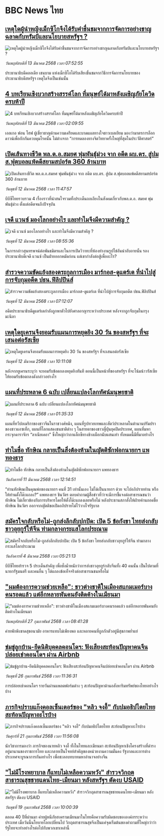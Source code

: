 # BBC News ไทย## [เหตุใดผู้นำหญิงเม็กซิโกจึงได้รับคำชื่นชมจากการจัดการอย่างชาญฉลาดกับทรัมป์และนโยบายสหรัฐฯ  ?  ](https://www.bbc.com/thai/articles/c1d4kn67kk7o?at_campaign=githubrss)![เหตุใดผู้นำหญิงเม็กซิโกจึงได้รับคำชื่นชมจากการจัดการอย่างชาญฉลาดกับทรัมป์และนโยบายสหรัฐฯ  ?  ](https://ichef.bbci.co.uk/ace/standard/240/cpsprodpb/77ee/live/b4a4e9f0-fac6-11ef-8c03-7dfdbeeb2526.jpg)_วันพฤหัสบดีที่ 13 มีนาคม 2568 เวลา 07:52:55_ประธานาธิบดีคลอเดีย เชนบาม แห่งเม็กซิโกได้รับเสียงชื่นชมจากวิธีการจัดการนโยบายของประธานาธิบดีสหรัฐฯ เหตุใดจึงเป็นเช่นนั้น## [4 บทเรียนเชิงบวกสร้างสรรค์โลก ที่มนุษย์ได้มาหลังเผชิญภัยโควิดครบห้าปี](https://www.bbc.com/thai/articles/cn526xerrzpo?at_campaign=githubrss)![4 บทเรียนเชิงบวกสร้างสรรค์โลก ที่มนุษย์ได้มาหลังเผชิญภัยโควิดครบห้าปี](https://ichef.bbci.co.uk/ace/standard/240/cpsprodpb/17cf/live/dedfa760-faa2-11ef-8c03-7dfdbeeb2526.jpg)_วันพฤหัสบดีที่ 13 มีนาคม 2568 เวลา 02:09:55_เอลเกอ ฟอน โฮฟ ผู้เชี่ยวชาญด้านความเครียดและบาดแผลทางใจชาวเบลเยียม มองว่ามาตรการล็อกดาวน์เพื่อกักกันควบคุมโรคนั้น ไม่ต่างจาก “การทดลองทางจิตวิทยาครั้งใหญ่ที่สุดในประวัติศาสตร์”## [เปิดเส้นทางชีวิต พล.ต.อ.สมยศ พุ่มพันธุ์ม่วง จาก อดีต ผบ.ตร. สู่ปม ส.ฟุตบอลแพ้คดีสยามสปอร์ต 360 ล้านบาท](https://www.bbc.com/thai/articles/cm2y8glg59mo?at_campaign=githubrss)![เปิดเส้นทางชีวิต พล.ต.อ.สมยศ พุ่มพันธุ์ม่วง จาก อดีต ผบ.ตร. สู่ปม ส.ฟุตบอลแพ้คดีสยามสปอร์ต 360 ล้านบาท](https://ichef.bbci.co.uk/ace/standard/240/cpsprodpb/6e3f/live/4fb5de10-ff20-11ef-9bbb-990251caec62.jpg)_วันพุธที่ 12 มีนาคม 2568 เวลา 11:47:57_บีบีซีไทยรวบรวม 4 เรื่องราวที่น่าสนใจรวมทั้งประเด็นถกเถียงในสังคมเกี่ยวกับพล.ต.อ. สมยศ พุ่มพันธ์ุม่วง ตั้งแต่อดีตจนถึงปัจจุบัน## [เจดี แวนซ์ มองโลกอย่างไร และทำไมจึงมีความสำคัญ ? ](https://www.bbc.com/thai/articles/cr42d909w12o?at_campaign=githubrss)![เจดี แวนซ์ มองโลกอย่างไร และทำไมจึงมีความสำคัญ ? ](https://ichef.bbci.co.uk/ace/standard/240/cpsprodpb/f6fe/live/d04066a0-fdee-11ef-8c3d-b7dcc7510cb1.jpg)_วันพุธที่ 12 มีนาคม 2568 เวลา 08:55:36_ในการกล่าวสุนทรพจน์ต่อพันธมิตรและในการเปิดวิวาทะที่ห้องทำงานรูปไข่อันน่าอับอายนั้น รองประธานาธิบดีเจดี แวนซ์ เป็นฝ่ายออกหมัดก่อน แต่เขากำลังต่อสู้เพื่ออะไร?## [สำรวจความขัดแย้งสองตระกูลการเมือง มาร์กอส-ดูแตร์เต ที่นำไปสู่การจับกุมอดีต ปธน.ฟิลิปปินส์](https://www.bbc.com/thai/articles/c743xd7vey2o?at_campaign=githubrss)![สำรวจความขัดแย้งสองตระกูลการเมือง มาร์กอส-ดูแตร์เต ที่นำไปสู่การจับกุมอดีต ปธน.ฟิลิปปินส์](https://ichef.bbci.co.uk/ace/standard/240/cpsprodpb/e30a/live/0f28be30-ff11-11ef-8c3d-b7dcc7510cb1.jpg)_วันพุธที่ 12 มีนาคม 2568 เวลา 07:12:07_อดีตประธานาธิบดีดูแตร์เตกำลังถูกพาตัวไปยังศาลอาญาระหว่างประเทศ หลังจากถูกจับกุมในกรุงมะนิลา## [เหตุใดยูเครนจึงยอมรับแผนการหยุดยิง 30 วัน ของสหรัฐฯ ที่จะเสนอต่อรัสเซีย](https://www.bbc.com/thai/articles/c5yrj3lenz4o?at_campaign=githubrss)![เหตุใดยูเครนจึงยอมรับแผนการหยุดยิง 30 วัน ของสหรัฐฯ ที่จะเสนอต่อรัสเซีย](https://ichef.bbci.co.uk/ace/standard/240/cpsprodpb/1b8e/live/5c4a0d20-feb4-11ef-8b2d-f5287aa3533b.jpg)_วันพุธที่ 12 มีนาคม 2568 เวลา 10:11:08_หลังจากยูเครนระบุว่า จะยอมรับข้อตกลงหยุดยิงทันที ตอนนี้เป็นหน้าที่ของสหรัฐฯ ที่จะโน้มน้าวรัสเซียให้ยอมรับข้อตกลงดังกล่าวอย่างไร## [แผนที่ประหลาด 6 ฉบับ เปลี่ยนแปลงโลกทัศน์มนุษยชาติ](https://www.bbc.com/thai/articles/c0jge6ej3jgo?at_campaign=githubrss)![แผนที่ประหลาด 6 ฉบับ เปลี่ยนแปลงโลกทัศน์มนุษยชาติ](https://ichef.bbci.co.uk/ace/standard/240/cpsprodpb/6d2e/live/976a11a0-fddf-11ef-8c3d-b7dcc7510cb1.jpg)_วันพุธที่ 12 มีนาคม 2568 เวลา 01:35:33_แผนที่ทวีปอเมริกาของชาวจีนในราชวงศ์หมิง, แผนที่รูปทวยเทพและสัตว์ประหลาดในตำนานปรัมปราของชาวแอซเท็ก, แผนที่โลกแสดงชนชาติต่าง ๆ ในสายตาของชาวญี่ปุ่นยุคปิดประเทศ, แผนที่มหากระจุกดาราจักร “ลาเนียเคอา” ซึ่งใหญ่กว่ากาแล็กซีทางช้างเผือกนับแสนเท่า ทั้งหมดนี้มีที่มาอย่างไร## [ทำไมชื่อ ทักษิณ กลายเป็นสิ่งต้องห้ามในญัตติซักฟอกนายกฯ แพทองธาร](https://www.bbc.com/thai/articles/cn7vkz3mn56o?at_campaign=githubrss)![ทำไมชื่อ ทักษิณ กลายเป็นสิ่งต้องห้ามในญัตติซักฟอกนายกฯ แพทองธาร](https://ichef.bbci.co.uk/ace/standard/240/cpsprodpb/e0a1/live/3c8d7660-fe74-11ef-a0d9-29ad7a7f0cf2.jpg)_วันอังคารที่ 11 มีนาคม 2568 เวลา 12:14:51_“ท่านทักษิณเป็นคุณพ่อของนายกฯ คนที่ 31 เท่านั้นเอง ไม่ได้เป็นนายกฯ ด้วย จะไปอภิปรายท่าน หรือให้ท่านตั้งโต๊ะแถลง?” แพทองธาร ชินวัตร ตอบคำถามผู้สื่อข่าวที่ว่าจะมีการชี้แจงต่อสาธารณชนว่า ทักษิณ ไม่เกี่ยวข้องกับการบริหารโดยให้ตั้งโต๊ะแถลงเลยหรือไม่ หลังประธานสภาสั่งให้ฝ่ายค้านถอดชื่อ ทักษิณ ชินวัตร ออกจากญัตติขอเปิดอภิปรายไม่ไว้วางใจรัฐบาล## [สมัครใจกลับหรือไม่-ถูกส่งลึกลับปกปิด: เปิด 5 ข้อกังขา ไทยส่งกลับชาวอุยกูร์ให้จีน ท่ามกลางกระแสโลกประณาม](https://www.bbc.com/thai/articles/cj677j4r6jno?at_campaign=githubrss)![สมัครใจกลับหรือไม่-ถูกส่งลึกลับปกปิด: เปิด 5 ข้อกังขา ไทยส่งกลับชาวอุยกูร์ให้จีน ท่ามกลางกระแสโลกประณาม](https://ichef.bbci.co.uk/ace/standard/240/cpsprodpb/b503/live/bfb85050-f5c3-11ef-97ab-abb74cabf06c.jpg)_วันอังคารที่ 4 มีนาคม 2568 เวลา 05:21:13_บีบีซีไทยสำรวจ 5 ประเด็นสำคัญ เพื่อชั่งน้ำหนักว่าการส่งชาวอุยกูร์กลับจีนทั้ง 40 คนนั้น เป็นไปตามที่นายกรัฐมนตรี และคนอื่น ๆ ได้แถลงข้อเท็จจริงต่อสาธารณชนหรือไม่## ["ผมต้องการความช่วยเหลือ": ชาวต่างชาติในเมืองสแกมเมอร์บางคนรอดแล้ว แต่อีกหลายพันคนยังติดค้างในเมียนมา](https://www.bbc.com/thai/articles/cdx229ek55qo?at_campaign=githubrss)!["ผมต้องการความช่วยเหลือ": ชาวต่างชาติในเมืองสแกมเมอร์บางคนรอดแล้ว แต่อีกหลายพันคนยังติดค้างในเมียนมา](https://ichef.bbci.co.uk/ace/standard/240/cpsprodpb/cac7/live/60c82030-f4b9-11ef-9e61-71ee71f26eb1.jpg)_วันพฤหัสบดีที่ 27 กุมภาพันธ์ 2568 เวลา 08:41:28_ค่ายพักพิงขาดสุขอนามัย อาหารแทบไม่เพียงพอ และหลายคนที่ถูกกักตัวอยู่มีสุขภาพย่ำแย่## [ข่มขู่ลูกบ้าน-ยึดนิติบุคคลคอนโดฯ: ฟังเสียงสะท้อนปัญหาคนจีนปล่อยเช่าคอนโดฯ ผ่าน Airbnb](https://www.bbc.com/thai/articles/c5y920wzjvxo?at_campaign=githubrss)![ข่มขู่ลูกบ้าน-ยึดนิติบุคคลคอนโดฯ: ฟังเสียงสะท้อนปัญหาคนจีนปล่อยเช่าคอนโดฯ ผ่าน Airbnb](https://ichef.bbci.co.uk/ace/standard/240/cpsprodpb/a700/live/73f34de0-f42f-11ef-896e-d7e7fb1719a4.jpg)_วันพุธที่ 26 กุมภาพันธ์ 2568 เวลา 11:36:31_การปล่อยเช่าคอนโดฯ รายวันผ่านแพลตฟอร์มต่าง ๆ สะท้อนปัญหาด้านอสังหาริมทรัพย์ของไทยอย่างไรบ้าง## [ภารกิจปราบแก๊งคอลเซ็นเตอร์ของ "หลิว จงอี้" กับปมอธิปไตยไทย สะท้อนปัญหาอะไรบ้าง](https://www.bbc.com/thai/articles/c1jpd14n122o?at_campaign=githubrss)![ภารกิจปราบแก๊งคอลเซ็นเตอร์ของ "หลิว จงอี้" กับปมอธิปไตยไทย สะท้อนปัญหาอะไรบ้าง](https://ichef.bbci.co.uk/ace/standard/240/cpsprodpb/d8c9/live/8bfa5a90-f043-11ef-a319-fb4e7360c4ec.jpg)_วันศุกร์ที่ 21 กุมภาพันธ์ 2568 เวลา 11:56:08_นักวิชาการมองว่า ภารกิจของนายหลิว จงอี้ ทั้งในไทยและเมียนมา สะท้อนปัญหาเชิงโครงสร้างที่ดำรงอยู่มานานของราชการไทย และกลายเป็นโจทย์สำคัญของหน่วยงานความมั่นคง รัฐบาลและการต่างประเทศจะบูรณาการกันอย่างไร เพื่อชะลอบทบาทมหาอำนาจอย่างจีน## ["ไม่มีโรงพยาบาล ก็แทบไม่เหลือความหวัง" สำรวจวิกฤตสาธารณสุขชายแดนไทย-เมียนมา หลังสหรัฐฯ ตัดงบ USAID](https://www.bbc.com/thai/articles/cpqlgdvwyleo?at_campaign=githubrss)!["ไม่มีโรงพยาบาล ก็แทบไม่เหลือความหวัง" สำรวจวิกฤตสาธารณสุขชายแดนไทย-เมียนมา หลังสหรัฐฯ ตัดงบ USAID](https://ichef.bbci.co.uk/ace/standard/240/cpsprodpb/5042/live/0e66d0b0-ee9d-11ef-a319-fb4e7360c4ec.jpg)_วันพุธที่ 19 กุมภาพันธ์ 2568 เวลา 10:00:39_ตลอด 40 ปีที่ผ่านมา ค่ายผู้หนีภัยสงครามเมียนมาในไทยคือความรับผิดชอบขององค์กรระหว่างประเทศ เมื่อวันนี้นโยบายโลกเปลี่ยนไป วิกฤตสาธารณสุขจึงเป็นแค่จุดเริ่มต้นของคำถามที่ใหญ่กว่าว่า รัฐไทยจะทำอย่างไรต่อไปกับพวกเขาเหล่านี้
